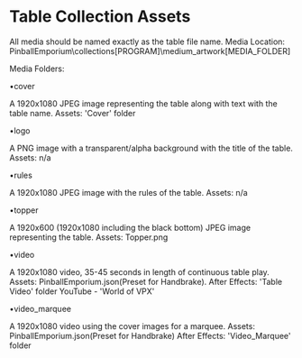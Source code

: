 # Table Collection Assets

All media should be named exactly as the table file name.
Media Location: PinballEmporium\collections\[PROGRAM]\medium_artwork\[MEDIA_FOLDER]

Media Folders:

•cover

A 1920x1080 JPEG image representing the table along with text with the table name.
Assets: 'Cover' folder

•logo

A PNG image with a transparent/alpha background with the title of the table.
Assets: n/a

•rules

A 1920x1080 JPEG image with the rules of the table.
Assets: n/a

•topper

A 1920x600 (1920x1080 including the black bottom) JPEG image representing the table.
Assets: Topper.png

•video

A 1920x1080 video, 35-45 seconds in length of continuous table play.
Assets:	PinballEmporium.json(Preset for Handbrake).
After Effects: 'Table Video' folder
YouTube - 'World of VPX'

•video_marquee

A 1920x1080 video using the cover images for a marquee.
Assets: PinballEmporium.json(Preset for Handbrake)
After Effects: 'Video_Marquee' folder
